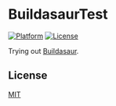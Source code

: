 # BuildasaurTest
[![Platform](https://img.shields.io/badge/platform-ios-lightgrey.svg)](https://developer.apple.com/devcenter/ios/index.action)
[![License](https://img.shields.io/badge/license-MIT-3f3f3f.svg)](http://choosealicense.com/licenses/mit)

Trying out [Buildasaur](https://github.com/czechboy0/Buildasaur).

## License
[MIT](LICENSE)
